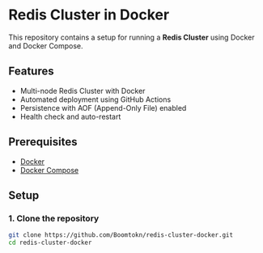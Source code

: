 # Redis Cluster in Docker

This repository contains a setup for running a **Redis Cluster** using Docker and Docker Compose.

## Features
- Multi-node Redis Cluster with Docker
- Automated deployment using GitHub Actions
- Persistence with AOF (Append-Only File) enabled
- Health check and auto-restart

## Prerequisites
- [Docker](https://docs.docker.com/get-docker/)
- [Docker Compose](https://docs.docker.com/compose/)

## Setup

### 1. Clone the repository
```bash
git clone https://github.com/Boomtokn/redis-cluster-docker.git
cd redis-cluster-docker
